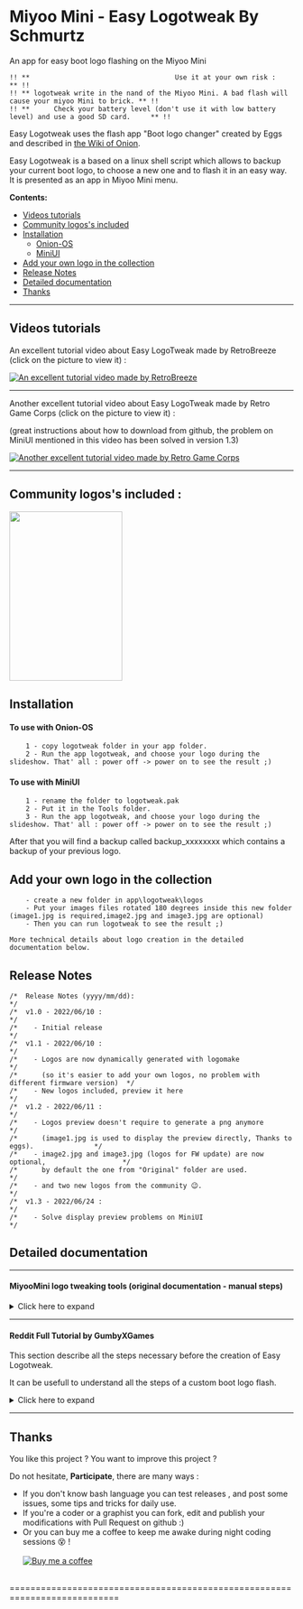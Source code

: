 # Miyoo Mini - Easy Logotweak  By Schmurtz
 An app for easy boot logo flashing on the Miyoo Mini

```
!! **                                    Use it at your own risk :                                    ** !!
!! ** logotweak write in the nand of the Miyoo Mini. A bad flash will cause your miyoo Mini to brick. ** !!
!! **      Check your battery level (don't use it with low battery level) and use a good SD card.     ** !!
```
Easy Logotweak uses the flash app "Boot logo changer" created by Eggs and described in [the Wiki of Onion](https://github.com/jimgraygit/Onion/wiki/6.-Miyoo-mini-apps#boot-logo-changer-credit-eggs).

Easy Logotweak is a based on a linux shell script which allows to backup your current boot logo, to choose a new one and to flash it in an easy way.
It is presented as an app in Miyoo Mini menu.

**Contents:**
* [Videos tutorials](#Videos-tutorials)
* [Community logos's included](#Community-logos's-included)
* [Installation](#Installation)
	* [Onion-OS](#To-use-with-Onion-OS)
	* [MiniUI](#To-use-with-MiniUI)
* [Add your own logo in the collection](#Add-your-own-logo-in-the-collection)
* [Release Notes](#Release-Notes)
* [Detailed documentation](#Detailed-documentation)
* [Thanks](#Thanks)


------------------------------------------------
## Videos tutorials

An excellent tutorial video about Easy LogoTweak made by RetroBreeze (click on the picture to view it) :

[![An excellent tutorial video made by RetroBreeze](https://img.youtube.com/vi/_GWbgp1Nw3s/0.jpg)](https://youtu.be/_GWbgp1Nw3s])

------------------------------------------------

Another excellent tutorial video about Easy LogoTweak  made by Retro Game Corps (click on the picture to view it) :

(great instructions about how to download from github, the problem on MiniUI mentioned in this video has been solved in version 1.3)

[![Another excellent tutorial video made by Retro Game Corps](https://img.youtube.com/vi/fMhtj9VQRSk/0.jpg)](https://youtu.be/fMhtj9VQRSk])



------------------------------------------------
 ## Community logos's included :

<img src="https://user-images.githubusercontent.com/7110113/174418913-c43e27ee-e1ec-4355-94e1-8269315d476b.png" width="200" height="300">


## Installation

 #### To use with Onion-OS
```
	1 - copy logotweak folder in your app folder.
	2 - Run the app logotweak, and choose your logo during the slideshow. That' all : power off -> power on to see the result ;)
```
 #### To use with MiniUI
```
	1 - rename the folder to logotweak.pak
	2 - Put it in the Tools folder.
	3 - Run the app logotweak, and choose your logo during the slideshow. That' all : power off -> power on to see the result ;)
```
After that you will find a backup called backup_xxxxxxxx which contains a backup of your previous logo.

## Add your own logo in the collection
```
	- create a new folder in app\logotweak\logos
	- Put your images files rotated 180 degrees inside this new folder (image1.jpg is required,image2.jpg and image3.jpg are optional) 
	- Then you can run logotweak to see the result ;)
	
More technical details about logo creation in the detailed documentation below. 
```




 ## Release Notes
```
/*  Release Notes (yyyy/mm/dd):                                                             */
/*  v1.0 - 2022/06/10 :                                                                     */
/*    - Initial release                                                                     */
/*  v1.1 - 2022/06/10 :                                                                     */
/*    - Logos are now dynamically generated with logomake                                   */
/*      (so it's easier to add your own logos, no problem with different firmware version)  */
/*    - New logos included, preview it here                                                 */
/*  v1.2 - 2022/06/11 :                                                                     */
/*    - Logos preview doesn't require to generate a png anymore                             */
/*      (image1.jpg is used to display the preview directly, Thanks to eggs).               */
/*    - image2.jpg and image3.jpg (logos for FW update) are now optional,                   */
/*      by default the one from "Original" folder are used.                                 */
/*    - and two new logos from the community 😉.                                            */
/*  v1.3 - 2022/06/24 :                                                                     */
/*    - Solve display preview problems on MiniUI                                            */
```

 ## Detailed documentation
------------------------------------------------
#### MiyooMini logo tweaking tools (original documentation - manual steps)
<details>
  <summary>Click here to expand </summary>

```
** Mishandling will cause your miyoomini to brick. Use with extreme caution and at your own risk **

logoread	Extract logo images from current NAND
		image1.jpg ....	boot logo
		image2.jpg ....	upgrade screen
		image3.jpg .... super upgrade screen
		- All images are rotated 180 degrees

logomake	Make logo.img from image1,2,3.jpg
		- logo.img size is fixed to 128KB, so the total size of 3 jpg files 
		should be less than 128KB (129,732 bytes max actually)

logowrite	Flush logo.img to NAND
		* miyoomini will brick if image is corrupted. Be very careful *

To change the image, first extract the current images with logoread, modify the image, create logo.img with logomake, 
and then flush with logowrite.

( if the firmware is old (202111201656 or 202112110956), there is no super upgrade screen. in this case, 
logoread will fail to extract the 3rd image, so prepare a dummy image3.jpg after logoread )
```
</details>


------------------------------------------------

#### Reddit Full Tutorial by GumbyXGames
This section describe all the steps necessary before the creation of Easy Logotweak.

It can be usefull to understand all the steps of a custom boot logo flash.
<details>
  <summary>Click here to expand </summary>


https://www.reddit.com/r/MiyooMini/comments/v6e1f1/custom_boot_screen_tutorial/

1.Download the Boot Image Changer (https://github.com/jimgraygit/Onion/wiki/6.-Miyoo-mini-apps#boot-logo-changer-credit-eggs)

2.Extract the ZIP

3.Go into the resulting logotweak folder and move the following files out of the folder: image1.jpg, image2.jpg, and image3.jpg

4.Copy the logotweak folder to your microSD card

5.Put your microSD card back into your Mini and power it on

6.Open File Explorer under App from the main menu

7.Browse to the logotweak folder

8.Select logoread by highlighting it and pressing A

9.Select Execute. The screen will go black but then load the App Menu

10.Power the Mini off and remove the microSD card

11.In the logotweak folder on the microSD card there will now be three files: image1.jpg, image2.jpg, and image3.jpg

12.OPTIONAL: I suggest making a backup of the three files in case you want to go back to stock

13.Delete the image you are going to replace:
* image1.jpg is the image shown at boot
* image2.jpg is the image shown when performing a normal firmware update/upgrade
* image3.jpg is the image shown when performing a "Super Upgrade"

14.Copy the new images to the logotweak folder and rename them using the naming in step 13. Be sure the files match the dimensions and file size listed in logotweak_readme.txt

15.Put the microSD card back into your Mini and power it on.

16.Connect your Mini to a USB charger (5v, 1amp) using a USB-A-to-USB-C cable. Do not continue unless you have the Mini connected to external power or you risk bricking it.

17.Open File Explorer under App from the main menu

18.Browse to the logotweak folder

19.Select logomake by highlighting it and pressing A

20.Select Execute. The screen will go black but then load the App Menu

21.Open File Explorer again

22.Browse to the logotweak folder again

23.There should now be a logo.img file in the folder

24.As long as the logo.img folder is present, select logowrite and press A

25.Select Execute. The screen will go black but then load the App Menu

26.You have now flashed the new boot, upgrade, and super upgrade images to your device.

</details>




------------------------------------------------




 ## Thanks
You like this project ? You want to improve this project ? 

Do not hesitate, **Participate**, there are many ways :
- If you don't know bash language you can test releases , and post some issues, some tips and tricks for daily use.
- If you're a coder or a graphist you can fork, edit and publish your modifications with Pull Request on github :)<br/>
- Or you can buy me a coffee to keep me awake during night coding sessions :dizzy_face: !<br/><br/>
[![Buy me a coffee][buymeacoffee-shield]][buymeacoffee]
<br/><br/>

[buymeacoffee-shield]: https://www.buymeacoffee.com/assets/img/guidelines/download-assets-sm-2.svg
[buymeacoffee]: https://www.buymeacoffee.com/schmurtz
 ===========================================================================
 
